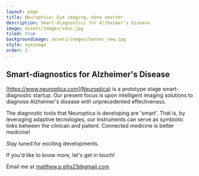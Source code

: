 ```yaml
---
layout: page
title: Neuroptica: Eye imaging, done smarter
description: Smart-diagnostics for Alzheimer's Disease
image: assets/images/vasc.jpg
tiled: true
backgroundimage: assets/images/banner_new.jpg
style: eyeimage
order: 2
---
```


<h2>Smart-diagnostics for Alzheimer's Disease</h2>

[https://www.neuroptica.com](Neuroptica) is a prototype stage smart-diagnostic startup. Our present focus is upon intelligent imaging solutions to diagnose Alzheimer's disease with unprecedented effectiveness.

The diagnostic tools that Neuroptica is developing are 'smart'. That is, by leveraging adaptive tecnologies, our instruments can serve as symbiotic links between the clinican and patient. Connected medicine is better medicine!

Stay tuned for exciting developments. 

If you'd like to know more, let's get in touch!

Email me at [matthew.p.ellis23@gmail.com](mailto:matthew.p.ellis23@gmail.com)





